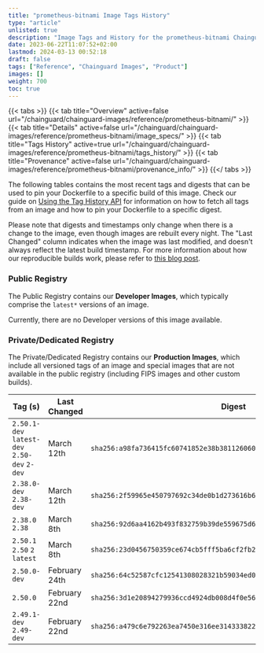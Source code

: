 ```yaml
---
title: "prometheus-bitnami Image Tags History"
type: "article"
unlisted: true
description: "Image Tags and History for the prometheus-bitnami Chainguard Image"
date: 2023-06-22T11:07:52+02:00
lastmod: 2024-03-13 00:52:18
draft: false
tags: ["Reference", "Chainguard Images", "Product"]
images: []
weight: 700
toc: true
---
```


{{< tabs >}}
{{< tab title="Overview" active=false url="/chainguard/chainguard-images/reference/prometheus-bitnami/" >}}
{{< tab title="Details" active=false url="/chainguard/chainguard-images/reference/prometheus-bitnami/image_specs/" >}}
{{< tab title="Tags History" active=true url="/chainguard/chainguard-images/reference/prometheus-bitnami/tags_history/" >}}
{{< tab title="Provenance" active=false url="/chainguard/chainguard-images/reference/prometheus-bitnami/provenance_info/" >}}
{{</ tabs >}}

The following tables contains the most recent tags and digests that can be used to pin your Dockerfile to a specific build of this image. Check our guide on [Using the Tag History API](/chainguard/chainguard-images/using-the-tag-history-api/) for information on how to fetch all tags from an image and how to pin your Dockerfile to a specific digest.

Please note that digests and timestamps only change when there is a change to the image, even though images are rebuilt every night. The "Last Changed" column indicates when the image was last modified, and doesn't always reflect the latest build timestamp. For more information about how our reproducible builds work, please refer to [this blog post](https://www.chainguard.dev/unchained/reproducing-chainguards-reproducible-image-builds).

### Public Registry
The Public Registry contains our **Developer Images**, which typically comprise the `latest*` versions of an image.

Currently, there are no Developer versions of this image available.

### Private/Dedicated Registry
The Private/Dedicated Registry contains our **Production Images**, which include all versioned tags of an image and special images that are not available in the public registry (including FIPS images and other custom builds).

| Tag (s)                                       | Last Changed  | Digest                                                                    |
|-----------------------------------------------|---------------|---------------------------------------------------------------------------|
|  `2.50.1-dev` `latest-dev` `2.50-dev` `2-dev` | March 12th    | `sha256:a98fa736415fc60741852e38b381126060be45d49c64ff4a8af5a9fa51a54e69` |
|  `2.38.0-dev` `2.38-dev`                      | March 12th    | `sha256:2f59965e450797692c34de0b1d273616b6dc54f9c32f2fae6445a98f16c66f36` |
|  `2.38.0` `2.38`                              | March 8th     | `sha256:92d6aa4162b493f832759b39de559675d6851aef4a1127f98cff5b6ac5bfd54a` |
|  `2.50.1` `2.50` `2` `latest`                 | March 8th     | `sha256:23d0456750359ce674cb5fff5ba6cf2fb26d6c12eb61044f8003d7da343133d5` |
|  `2.50.0-dev`                                 | February 24th | `sha256:64c52587cfc12541308028321b59034ed03b8ee9aa70d8db69f1c34b3cc0af0c` |
|  `2.50.0`                                     | February 22nd | `sha256:3d1e20894279936ccd4924db008d4f0e569c82cc62fdc84057c6c168152769fb` |
|  `2.49.1-dev` `2.49-dev`                      | February 22nd | `sha256:a479c6e792263ea7450e316ee3143338224e90706f2f9fa5b2ee524e0d7582f9` |

